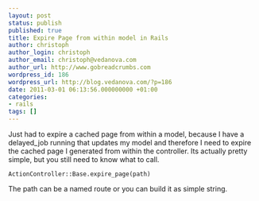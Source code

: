 ```yaml
---
layout: post
status: publish
published: true
title: Expire Page from within model in Rails
author: christoph
author_login: christoph
author_email: christoph@vedanova.com
author_url: http://www.gobreadcrumbs.com
wordpress_id: 186
wordpress_url: http://blog.vedanova.com/?p=186
date: 2011-03-01 06:13:56.000000000 +01:00
categories:
- rails
tags: []
---
```

Just had to expire a cached page from within a model, because I have a delayed_job running that updates my model and therefore I need to expire the cached page I generated from within the controller. Its actually pretty simple, but you still need to know what to call.


    ActionController::Base.expire_page(path)

The path can be a named route or you can build it as simple string.

